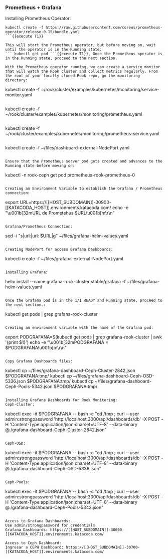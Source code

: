 ### Prometheus + Grafana
Installing Prometheus Operator:
```
kubectl create -f https://raw.githubusercontent.com/coreos/prometheus-operator/release-0.15/bundle.yaml
```{{execute T1}}

This will start the Prometheus operator, but before moving on, wait until the operator is in the Running state:
``` kubectl get pod ```{{execute T1}}, Once the Prometheus operator is in the Running state, proceed to the next section.

With the Prometheus operator running, we can create a service monitor that will watch the Rook cluster and collect metrics regularly. From the root of your locally cloned Rook repo, go the monitoring directory:
```
kubectl create -f ~/rook/cluster/examples/kubernetes/monitoring/service-monitor.yaml
```{{execute T1}}

```
kubectl create -f ~/rook/cluster/examples/kubernetes/monitoring/prometheus.yaml
```{{execute T1}}

```
kubectl create -f ~/rook/cluster/examples/kubernetes/monitoring/prometheus-service.yaml
```{{execute T1}}

```
kubectl create -f ~/files/dashboard-external-NodePort.yaml
```{{execute T1}}

Ensure that the Prometheus server pod gets created and advances to the Running state before moving on:
```
kubectl -n rook-ceph get pod prometheus-rook-prometheus-0
```{{execute T1}}

Creating an Environment Variable to establish the Grafana / Prometheus connection:
```
export URL=https://[[HOST_SUBDOMAIN]]-30900-[[KATACODA_HOST]].environments.katacoda.com/
echo -e "\u001b[32mURL de Prometehus $URL\u001b[m\r\n"
```{{execute T1}}

Grafana/Prometheus Connection:
```
sed -i "s|url:|url: $URL|g" ~/files/grafana-helm-values.yaml
```{{execute T1}}

Creating NodePort for access Grafana Dashboards:
```
kubectl create -f ~/files/grafana-external-NodePort.yaml
```{{execute T1}}

Installing Grafana:
```
helm install --name grafana-rook-cluster stable/grafana -f ~/files/grafana-helm-values.yaml
```{{execute T1}}

Once the Grafana pod is in the 1/1 READY and Running state, proceed to the next section.:
```
kubectl get pods | grep grafana-rook-cluster
```{{execute T1}}

Creating an environment variable with the name of the Grafana pod:
```
export PODGRAFANA=$(kubectl get pods | grep grafana-rook-cluster | awk '{print $1}')
echo -e "\u001b[32mPODGRAFANA = $PODGRAFANA\u001b[m\r\n"
```{{execute T1}}

Copy Grafana Dashboards files:
```
kubectl cp ~/files/grafana-dashboard-Ceph-Cluster-2842.json $PODGRAFANA:tmp/
kubectl cp ~/files/grafana-dashboard-Ceph-OSD-5336.json $PODGRAFANA:tmp/
kubectl cp ~/files/grafana-dashboard-Ceph-Pools-5342.json $PODGRAFANA:tmp/
```{{execute T1}}

Installing Grafana Dashboards for Rook Monitoring:
Ceph-Cluster:
```
kubectl exec -it $PODGRAFANA -- bash -c "cd /tmp ; curl --user admin:strongpassword 'http://localhost:3000/api/dashboards/db' -X POST -H 'Content-Type:application/json;charset=UTF-8' --data-binary @./grafana-dashboard-Ceph-Cluster-2842.json"
```{{execute T1}}

Ceph-OSD:
```
kubectl exec -it $PODGRAFANA -- bash -c "cd /tmp ; curl --user admin:strongpassword 'http://localhost:3000/api/dashboards/db' -X POST -H 'Content-Type:application/json;charset=UTF-8' --data-binary @./grafana-dashboard-Ceph-OSD-5336.json"
```{{execute T1}}

Ceph-Pools:
```
kubectl exec -it $PODGRAFANA -- bash -c "cd /tmp ; curl --user admin:strongpassword 'http://localhost:3000/api/dashboards/db' -X POST -H 'Content-Type:application/json;charset=UTF-8' --data-binary @./grafana-dashboard-Ceph-Pools-5342.json"
```{{execute T1}}

Access to Grafana Dashboards:
Use admin/strongpassword for credentials
Grafana Dashboards: https://[[HOST_SUBDOMAIN]]-30600-[[KATACODA_HOST]].environments.katacoda.com/

Access to Ceph Dashboard:
Ingresar a CEPH Dashboard: https://[[HOST_SUBDOMAIN]]-30700-[[KATACODA_HOST]].environments.katacoda.com/
